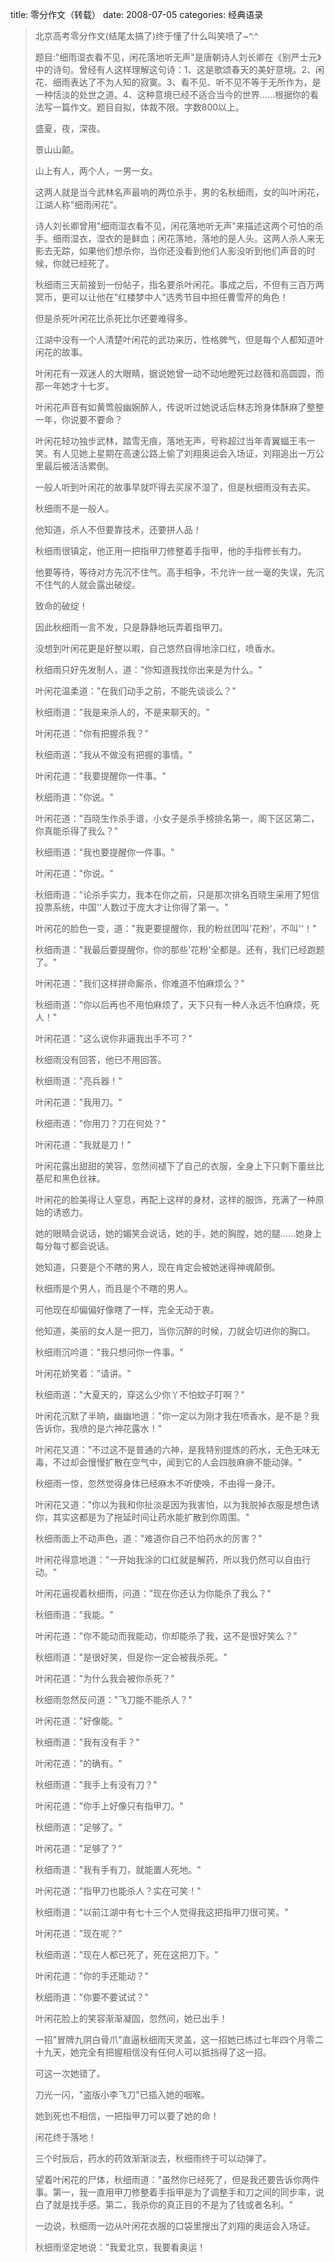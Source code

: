 title: 零分作文（转载）
date: 2008-07-05
categories: 经典语录

> 北京高考零分作文(结尾太搞了)终于懂了什么叫笑喷了~^.^
> 
> 题目:"细雨湿衣看不见，闲花落地听无声"是唐朝诗人刘长卿在《别严士元》中的诗句。曾经有人这样理解这句诗：1、这是歌颂春天的美好意境。2、闲花、细雨表达了不为人知的寂寞。3、看不见、听不见不等于无所作为，是一种恬淡的处世之道。4、这种意境已经不适合当今的世界……根据你的看法写一篇作文。题目自拟，体裁不限。字数800以上。  
>   
>   
>   
> 盛夏，夜，深夜。  
>   
> 景山山颠。  
>   
> 山上有人，两个人，一男一女。  
>   
> 这两人就是当今武林名声最响的两位杀手，男的名秋细雨，女的叫叶闲花，江湖人称"细雨闲花"。  
>   
> 诗人刘长卿曾用"细雨湿衣看不见，闲花落地听无声"来描述这两个可怕的杀手。细雨湿衣，湿衣的是鲜血；闲花落地，落地的是人头。这两人杀人来无影去无踪，如果他们想杀你，当你还没看到他们人影没听到他们声音的时候，你就已经死了。  
>   
> 秋细雨三天前接到一份帖子，指名要杀叶闲花。事成之后，不但有三百万两冥币，更可以让他在"红楼梦中人"选秀节目中担任曹雪芹的角色！  
>   
> 但是杀死叶闲花比杀死比尔还要难得多。  
>   
> 江湖中没有一个人清楚叶闲花的武功来历，性格脾气，但是每个人都知道叶闲花的故事。  
>   
> 叶闲花有一双迷人的大眼睛，据说她曾一动不动地瞪死过赵薇和高圆圆，而那一年她才十七岁。  
>   
> 叶闲花声音有如黄莺般幽婉醉人，传说听过她说话后林志玲身体酥麻了整整一年，你说要不要命？  
>   
> 叶闲花轻功独步武林，踏雪无痕，落地无声，号称超过当年青翼蝠王韦一笑。有人见她上星期在高速公路上偷了刘翔奥运会入场证，刘翔追出一万公里最后被活活累倒。  
>   
> 一般人听到叶闲花的故事早就吓得去买尿不湿了，但是秋细雨没有去买。  
>   
> 秋细雨不是一般人。  
>   
> 他知道，杀人不但要靠技术，还要拼人品！  
>   
> 秋细雨很镇定，他正用一把指甲刀修整着手指甲，他的手指修长有力。  
>   
> 他要等待，等待对方先沉不住气。高手相争，不允许一丝一毫的失误，先沉不住气的人就会露出破绽。  
>   
> 致命的破绽！  
>   
> 因此秋细雨一言不发，只是静静地玩弄着指甲刀。  
>   
> 没想到叶闲花更是好整以暇，自己悠然自得地涂口红，喷香水。  
>   
> 秋细雨只好先发制人，道："你知道我找你出来是为什么。"  
>   
> 叶闲花温柔道："在我们动手之前，不能先谈谈么？"  
>   
> 秋细雨道："我是来杀人的，不是来聊天的。"  
>   
> 叶闲花道："你有把握杀我？"  
>   
> 秋细雨道："我从不做没有把握的事情。"  
>   
> 叶闲花道："我要提醒你一件事。"  
>   
> 秋细雨道："你说。"  
>   
> 叶闲花道："百晓生作杀手谱，小女子是杀手榜排名第一，阁下区区第二，你真能杀得了我么？"  
>   
> 秋细雨道："我也要提醒你一件事。"  
>   
> 叶闲花道："你说。"  
>   
> 秋细雨道："论杀手实力，我本在你之前，只是那次排名百晓生采用了短信投票系统，中国''人数过于庞大才让你得了第一。"  
>   
> 叶闲花的脸色一变，道："我更要提醒你，我的粉丝团叫'花粉'，不叫''！"  
>   
> 秋细雨道："我最后要提醒你，你的那些'花粉'全都是。还有，我们已经跑题了。"  
>   
> 叶闲花道："我们这样拼命厮杀，你难道不怕麻烦么？"  
>   
> 秋细雨道："你以后再也不用怕麻烦了，天下只有一种人永远不怕麻烦，死人！"  
>   
> 叶闲花道："这么说你非逼我出手不可？"  
>   
> 秋细雨没有回答，他已不用回答。  
>   
> 秋细雨道："亮兵器！"  
>   
> 叶闲花道："我用刀。"  
>   
> 秋细雨道："你用刀？刀在何处？"  
>   
> 叶闲花道："我就是刀！"  
>   
> 叶闲花露出甜甜的笑容，忽然间褪下了自己的衣服，全身上下只剩下蕾丝比基尼和黑色丝袜。  
>   
> 叶闲花的脸美得让人窒息，再配上这样的身材，这样的服饰，充满了一种原始的诱惑力。  
>   
> 她的眼睛会说话，她的媚笑会说话，她的手，她的胸膛，她的腿……她身上每分每寸都会说话。  
>   
> 她知道，只要是个不瞎的男人，现在肯定会被她迷得神魂颠倒。  
>   
> 秋细雨是个男人，而且是个不瞎的男人。  
>   
> 可他现在却偏偏好像瞎了一样，完全无动于衷。  
>   
> 他知道，美丽的女人是一把刀，当你沉醉的时候，刀就会切进你的胸口。  
>   
> 秋细雨沉吟道："我只想问你一件事。"  
>   
> 叶闲花娇笑着："请讲。"  
>   
> 秋细雨道："大夏天的，穿这么少你丫不怕蚊子叮啊？"  
>   
> 叶闲花沉默了半晌，幽幽地道："你一定以为刚才我在喷香水，是不是？我告诉你，我喷的是六神花露水！"  
>   
> 叶闲花又道："不过这不是普通的六神，是我特别提炼的药水，无色无味无毒，不过却会慢慢扩散在空气中，闻到它的人会四肢麻痹不能动弹。"  
>   
> 秋细雨一惊，忽然觉得身体已经麻木不听使唤，不由得一身汗。  
>   
> 叶闲花又道："你以为我和你扯淡是因为我害怕，以为我脱掉衣服是想色诱你，其实这都是为了拖延时间让药水能扩散到你周围。"  
>   
> 秋细雨面上不动声色，道："难道你自己不怕药水的厉害？"  
>   
> 叶闲花得意地道："一开始我涂的口红就是解药，所以我仍然可以自由行动。"  
>   
> 叶闲花逼视着秋细雨，问道："现在你还认为你能杀了我么？"  
>   
> 秋细雨道："我能。"  
>   
> 叶闲花道："你不能动而我能动，你却能杀了我，这不是很好笑么？"  
>   
> 秋细雨道："是很好笑，但是你一定会被我杀死。"  
>   
> 叶闲花道："为什么我会被你杀死？"  
>   
> 秋细雨忽然反问道："飞刀能不能杀人？"  
>   
> 叶闲花道："好像能。"  
>   
> 秋细雨道："我有没有手？"  
>   
> 叶闲花道："的确有。"  
>   
> 秋细雨道："我手上有没有刀？"  
>   
> 叶闲花道："你手上好像只有指甲刀。"  
>   
> 秋细雨道："足够了。"  
>   
> 叶闲花道："足够了？"  
>   
> 秋细雨道："我有手有刀，就能置人死地。"  
>   
> 叶闲花道："指甲刀也能杀人？实在可笑！"  
>   
> 秋细雨道："以前江湖中有七十三个人觉得我这把指甲刀很可笑。"  
>   
> 叶闲花道："现在呢？"  
>   
> 秋细雨道："现在人都已死了，死在这把刀下。"  
>   
> 叶闲花道："你的手还能动？"  
>   
> 秋细雨道："你要不要试试？"  
>   
> 叶闲花脸上的笑容渐渐凝固，忽然间，她已出手！  
>   
> 一招"冒牌九阴白骨爪"直逼秋细雨天灵盖，这一招她已练过七年四个月零二十九天，她完全有把握相信没有任何人可以抵挡得了这一招。  
>   
> 可这一次她错了。  
>   
> 刀光一闪，"盗版小李飞刀"已插入她的咽喉。  
>   
> 她到死也不相信，一把指甲刀可以要了她的命！  
>   
> 闲花终于落地！  
>   
> 三个时辰后，药水的药效渐渐淡去，秋细雨终于可以动弹了。  
>   
> 望着叶闲花的尸体，秋细雨道："虽然你已经死了，但是我还要告诉你两件事。第一，我一直用甲刀修整着手指甲是为了调整手和刀之间的同步率，说白了就是找手感。第二，我杀你的真正目的不是为了钱或者名利。"  
>   
> 一边说，秋细雨一边从叶闲花衣服的口袋里搜出了刘翔的奥运会入场证。  
>   
> 秋细雨坚定地说："我爱北京，我要看奥运！
